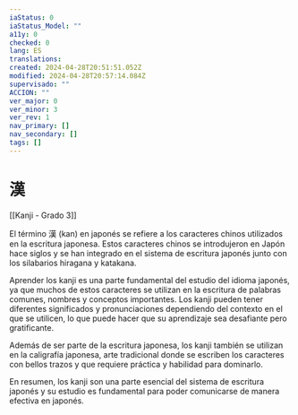 ```yaml
---
iaStatus: 0
iaStatus_Model: ""
a11y: 0
checked: 0
lang: ES
translations: 
created: 2024-04-28T20:51:51.052Z
modified: 2024-04-28T20:57:14.084Z
supervisado: ""
ACCION: ""
ver_major: 0
ver_minor: 3
ver_rev: 1
nav_primary: []
nav_secondary: []
tags: []
---
```

# 漢

[[Kanji - Grado 3]]

El término 漢 (kan) en japonés se refiere a los caracteres chinos utilizados en la escritura japonesa. Estos caracteres chinos se introdujeron en Japón hace siglos y se han integrado en el sistema de escritura japonés junto con los silabarios hiragana y katakana.

Aprender los kanji es una parte fundamental del estudio del idioma japonés, ya que muchos de estos caracteres se utilizan en la escritura de palabras comunes, nombres y conceptos importantes. Los kanji pueden tener diferentes significados y pronunciaciones dependiendo del contexto en el que se utilicen, lo que puede hacer que su aprendizaje sea desafiante pero gratificante.

Además de ser parte de la escritura japonesa, los kanji también se utilizan en la caligrafía japonesa, arte tradicional donde se escriben los caracteres con bellos trazos y que requiere práctica y habilidad para dominarlo.

En resumen, los kanji son una parte esencial del sistema de escritura japonés y su estudio es fundamental para poder comunicarse de manera efectiva en japonés.
